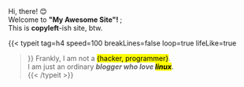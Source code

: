 Hi, there! &#128522;  
Welcome to <b> "My Awesome Site"! </b>;  
This is <b>copyleft</b>-ish site, btw.

{{< typeit 
  tag=h4
  speed=100
  breakLines=false
  loop=true
  lifeLike=true
>}}
 Frankly, I am not a <mark> {hacker, programmer}</mark>.  
 I am just an ordinary <b><i> blogger who love <mark> linux</mark>.</i></b>   
{{< /typeit >}}

